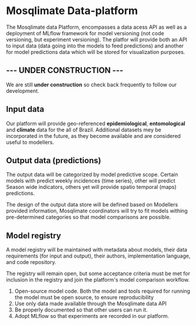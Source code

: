 # Mosqlimate Data-platform
The Mosqlimate data Platform, encompasses a data acess API as well as a deployment of MLflow framework for model versioning (not code versioning, but experiment versioning). The platfor will provide both an API to input data (data going into the models to feed predictions) and another for model predictions data which will be stored for visualization purposes.

## --- UNDER CONSTRUCTION --- 
We are still **under construction** so check back frequently to follow our development.

## Input data
Our platform will provide geo-referenced **epidemiological**, **entomological** and **climate** data for the all of Brazil.
Additional datasets mey be incorporated in the future, as they become available and are considered useful to modellers.

## Output data (predictions)
The output data will be categorized by  model predictive scope. Certain models with predict weekly incidences (time series), other will predict Season wide indicators, others yet will provide spatio temporal (maps) predictions.

The design of the output data store will be defined based on Modellers provided information, Mosqlimate coordinators will try to fit models withing pre-determined categories so that model comparisons are possible.

## Model registry
A model registry will be maintained with metadata about models, their data requirements (for input and output), their authors, implementation language, and code repository.

The registry will remain open, but some acceptance criteria must be met for inclusion in the registry and join the platform's model comparison workflow.

1. Open-source model code. Both the model and tools required for running the model must be open source, to ensure reproducibility
1. Use only data made available through the Mosqlimate data API
1. Be properly documented so that other users can run it.
1. Adopt MLflow so that experiments are recorded in our platform.
